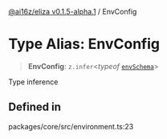 [@ai16z/eliza v0.1.5-alpha.1](../index.md) / EnvConfig

# Type Alias: EnvConfig

> **EnvConfig**: `z.infer`\<*typeof* [`envSchema`](../variables/envSchema.md)\>

Type inference

## Defined in

packages/core/src/environment.ts:23
